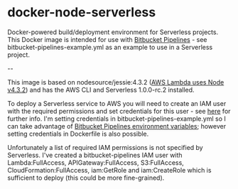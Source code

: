 # docker-node-serverless

Docker-powered build/deployment environment for Serverless projects. This Docker image is intended for use with [Bitbucket Pipelines](https://bitbucket.org/product/features/pipelines) - see bitbucket-pipelines-example.yml as an example to use in a Serverless project.

--

This image is based on nodesource/jessie:4.3.2 ([AWS Lambda uses Node v4.3.2](http://docs.aws.amazon.com/lambda/latest/dg/current-supported-versions.html)) and has the AWS CLI and Serverless 1.0.0-rc.2 installed.

To deploy a Serverless service to AWS you will need to create an IAM user with the required permissions and set credentials for this user - see [here](https://github.com/serverless/serverless/blob/master/docs/02-providers/aws/01-setup.md) for further info. I'm setting credentials in bitbucket-pipelines-example.yml so I can take advantage of [Bitbucket Pipelines environment variables](https://confluence.atlassian.com/bitbucket/environment-variables-in-bitbucket-pipelines-794502608.html); however setting credentials in Dockerfile is also possible.

Unfortunately a list of required IAM permissions is not specified by Serverless. I've created a bitbucket-pipelines IAM user with Lambda:FullAccess, APIGateway:FullAccess, S3:FullAccess, CloudFormation:FullAccess, iam:GetRole and iam:CreateRole which is sufficient to deploy (this could be more fine-grained).
